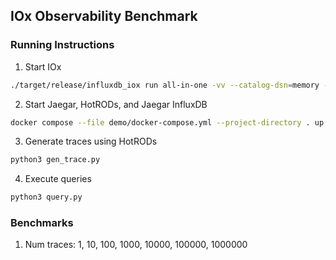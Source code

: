 ## IOx Observability Benchmark

### Running Instructions

1. Start IOx
```bash
./target/release/influxdb_iox run all-in-one -vv --catalog-dsn=memory --router-http-bind=0.0.0.0:8080 --querier-grpc-bind=0.0.0.0:8082
```

2. Start Jaegar, HotRODs, and Jaegar InfluxDB
```bash
docker compose --file demo/docker-compose.yml --project-directory . up --abort-on-container-exit --remove-orphans
```

3. Generate traces using HotRODs
```bash
python3 gen_trace.py
```

4. Execute queries
```bash
python3 query.py
```


### Benchmarks

1. Num traces: 1, 10, 100, 1000, 10000, 100000, 1000000